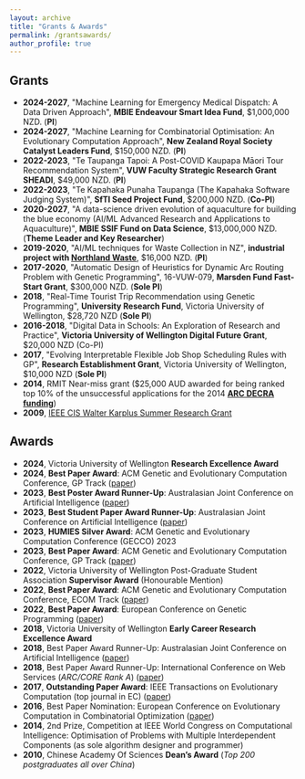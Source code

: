 ```yaml
---
layout: archive
title: "Grants & Awards"
permalink: /grantsawards/
author_profile: true
---
```



## Grants

<ul>
<!--
- **2021-**, "Large scale bi-level evolutionary optimization", 62072234, <strong>National Natural Science Foundation of China</strong>, &yen;xx RMB (Overseas AI)
- **2021-**, "Study on the key problems of large scale many-objective optimization", 62073155, <strong>National Natural Science Foundation of China</strong>, &yen;xx RMB (Overseas AI) 
-->
<li><b>2024-2027</b>, "Machine Learning for Emergency Medical Dispatch: A Data Driven Approach", <strong>MBIE Endeavour Smart Idea Fund</strong>, $1,000,000 NZD. (<b>PI</b>)</li>
<li><b>2024-2027</b>, "Machine Learning for Combinatorial Optimisation: An Evolutionary
Computation Approach", <strong>New Zealand Royal Society Catalyst Leaders Fund</strong>, $150,000 NZD. (<b>PI</b>)</li>
<li><b>2022-2023</b>, "Te Taupanga Tapoi: A Post-COVID Kaupapa Māori Tour Recommendation System", <strong>VUW Faculty Strategic Research Grant SHEADI</strong>, $49,000 NZD. (<b>PI</b>)</li> 
<li><b>2022-2023</b>, "Te Kapahaka Punaha Taupanga (The Kapahaka Software Judging System)", <strong>SfTI Seed Project Fund</strong>, $200,000 NZD. (<b>Co-PI</b>)</li> 
<li><b>2020-2027</b>, "A data-science driven evolution of aquaculture for building the blue economy (AI/ML Advanced Research and Applications to Aquaculture)", <strong>MBIE SSIF Fund on Data Science</strong>, $13,000,000 NZD. (<b>Theme Leader and Key Researcher</b>)</li>
<li><b>2019-2020</b>, "AI/ML techniques for Waste Collection in NZ", <strong>industrial project with <a href="https://www.northlandwaste.co.nz">Northland Waste</a></strong>, $16,000 NZD. (<b>PI</b>)</li>
<li><b>2017-2020</b>, "Automatic Design of Heuristics for Dynamic Arc Routing Problem with Genetic Programming", 16-VUW-079, <strong>Marsden Fund Fast-Start Grant</strong>, $300,000 NZD. (<b>Sole PI</b>)</li>
<!-- <li><b>2017-2020</b>, "Cooperative Co-evolution for Large Scale Black Box Optimisation", 61673194, <strong>National Natural Science Foundation of China</strong>, &yen;610,000 RMB (Overseas AI)</li> -->
<!-- - **2018-2019**, “Solving Huawei’s Job Shop Scheduling Problem”, Huawei Innovation Research Program, $80,000 NZD. (Co-PI) -->
<li><b>2018</b>, "Real-Time Tourist Trip Recommendation using Genetic Programming", <strong>University Research Fund</strong>, Victoria University of Wellington, $28,720 NZD (<b>Sole PI</b>)</li>
<li><b>2016-2018</b>, "Digital Data in Schools: An Exploration of Research and Practice", <strong>Victoria University of Wellington Digital Future Grant</strong>, $20,000 NZD (Co-PI)</li>
<li><b>2017</b>, "Evolving Interpretable Flexible Job Shop Scheduling Rules with GP", <strong>Research Establishment Grant</strong>, Victoria University of Wellington, $10,000 NZD (<b>Sole PI</b>)</li>
<li><b>2014</b>, RMIT Near-miss grant ($25,000 AUD awarded for being ranked top 10% of the unsuccessful applications for the 2014 <a href="http://www.arc.gov.au/discovery-early-career-researcher-award"><strong>ARC DECRA funding</strong></a>)</li>
<li><b>2009</b>, <a href="http://cis.ieee.org/graduate-student-research-grants.html">IEEE CIS Walter Karplus Summer Research Grant</a></li>
</ul>

## Awards

<ul>
<li><b>2024</b>, Victoria University of Wellington <b>Research Excellence Award</b></li>
<li><b>2024</b>, <b>Best Paper Award</b>: ACM Genetic and Evolutionary Computation Conference, GP Track (<a href="https://dl.acm.org/doi/10.1145/3638529.3654037">paper</a>)</li>
<li><b>2023</b>, <b>Best Poster Award Runner-Up</b>: Australasian Joint Conference on Artificial Intelligence (<a href="https://link.springer.com/chapter/10.1007/978-981-99-8391-9_32">paper</a>)</li>
<li><b>2023</b>, <b>Best Student Paper Award Runner-Up</b>: Australasian Joint Conference on Artificial Intelligence (<a href="https://link.springer.com/chapter/10.1007/978-981-99-8391-9_33">paper</a>)</li>
<li><b>2023</b>, <b>HUMIES Silver Award</b>: ACM Genetic and Evolutionary Computation Conference (GECCO) 2023</li>
<li><b>2023</b>, <b>Best Paper Award</b>: ACM Genetic and Evolutionary Computation Conference, GP Track (<a href="https://dl.acm.org/doi/10.1145/3583131.3590394">paper</a>)</li>
<li><b>2022</b>, Victoria University of Wellington Post-Graduate Student Association <b>Supervisor Award</b> (Honourable Mention)</li>
<li><b>2022</b>, <b>Best Paper Award</b>: ACM Genetic and Evolutionary Computation Conference, ECOM Track (<a href="https://dl.acm.org/doi/10.1145/3512290.3528723">paper</a>)</li>
<li><b>2022</b>, <b>Best Paper Award</b>: European Conference on Genetic Programming (<a href="https://link.springer.com/chapter/10.1007/978-3-031-02056-8_11">paper</a>)</li>
<li><b>2018</b>, Victoria University of Wellington <b>Early Career Research Excellence Award</b></li>
<li><b>2018</b>, Best Paper Award Runner-Up: Australasian Joint Conference on Artificial Intelligence  (<a href="https://link.springer.com/chapter/10.1007/978-3-030-03991-2_43">paper</a>)</li>
<li><b>2018</b>, Best Paper Award Runner-Up: International Conference on Web Services (<i>ARC/CORE Rank A</i>)  (<a href="https://ieeexplore.ieee.org/document/8456328">paper</a>)</li>
<li><b>2017</b>, <b>Outstanding Paper Award</b>: IEEE Transactions on Evolutionary Computation (top journal in EC) (<a href="https://ieeexplore.ieee.org/document/6595612">paper</a>)</li>
<li><b>2016</b>, Best Paper Nomination: European Conference on Evolutionary Computation in Combinatorial Optimization (<a href="https://link.springer.com/chapter/10.1007/978-3-319-30698-8_14">paper</a>)</li>
<li><b>2014</b>, 2nd Prize, Competition at IEEE World Congress on Computational Intelligence: Optimisation of Problems with Multiple Interdependent Components (as sole algorithm designer and programmer)</li>
<li><b>2010</b>, Chinese Academy Of Sciences <b>Dean’s Award</b> (<i>Top 200 postgraduates all over China</i>)</li>
</ul>